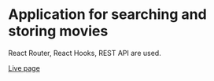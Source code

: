 # Application for searching and storing movies

React Router, React Hooks, REST API are used.

[Live page](https://aripluss.github.io/moviess/)
